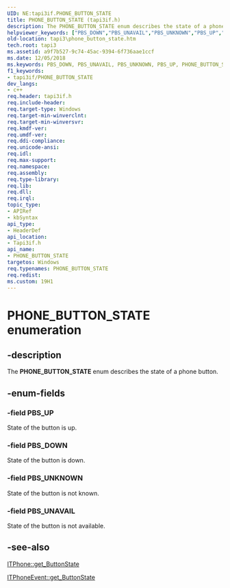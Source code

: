 ```yaml
---
UID: NE:tapi3if.PHONE_BUTTON_STATE
title: PHONE_BUTTON_STATE (tapi3if.h)
description: The PHONE_BUTTON_STATE enum describes the state of a phone button.
helpviewer_keywords: ["PBS_DOWN","PBS_UNAVAIL","PBS_UNKNOWN","PBS_UP","PHONE_BUTTON_STATE","PHONE_BUTTON_STATE enumeration [TAPI 2.2]","_tapi3_phone_button_state","tapi3.phone_button_state","tapi3if/PBS_DOWN","tapi3if/PBS_UNAVAIL","tapi3if/PBS_UNKNOWN","tapi3if/PBS_UP","tapi3if/PHONE_BUTTON_STATE"]
old-location: tapi3\phone_button_state.htm
tech.root: tapi3
ms.assetid: a9f7b527-9c74-45ac-9394-6f736aae1ccf
ms.date: 12/05/2018
ms.keywords: PBS_DOWN, PBS_UNAVAIL, PBS_UNKNOWN, PBS_UP, PHONE_BUTTON_STATE, PHONE_BUTTON_STATE enumeration [TAPI 2.2], _tapi3_phone_button_state, tapi3.phone_button_state, tapi3if/PBS_DOWN, tapi3if/PBS_UNAVAIL, tapi3if/PBS_UNKNOWN, tapi3if/PBS_UP, tapi3if/PHONE_BUTTON_STATE
f1_keywords:
- tapi3if/PHONE_BUTTON_STATE
dev_langs:
- c++
req.header: tapi3if.h
req.include-header: 
req.target-type: Windows
req.target-min-winverclnt: 
req.target-min-winversvr: 
req.kmdf-ver: 
req.umdf-ver: 
req.ddi-compliance: 
req.unicode-ansi: 
req.idl: 
req.max-support: 
req.namespace: 
req.assembly: 
req.type-library: 
req.lib: 
req.dll: 
req.irql: 
topic_type:
- APIRef
- kbSyntax
api_type:
- HeaderDef
api_location:
- Tapi3if.h
api_name:
- PHONE_BUTTON_STATE
targetos: Windows
req.typenames: PHONE_BUTTON_STATE
req.redist: 
ms.custom: 19H1
---
```


# PHONE_BUTTON_STATE enumeration


## -description


The 
<b>PHONE_BUTTON_STATE</b> enum describes the state of a phone button.


## -enum-fields




### -field PBS_UP

State of the button is up.


### -field PBS_DOWN

State of the button is down.


### -field PBS_UNKNOWN

State of the button is not known.


### -field PBS_UNAVAIL

State of the button is not available.


## -see-also




<a href="https://docs.microsoft.com/windows/desktop/api/tapi3if/nf-tapi3if-itphone-get_buttonstate">ITPhone::get_ButtonState</a>



<a href="https://docs.microsoft.com/windows/desktop/api/tapi3if/nf-tapi3if-itphoneevent-get_buttonstate">ITPhoneEvent::get_ButtonState</a>
 

 


